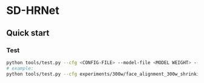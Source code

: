 # SD-HRNet

## Quick start

### Test
````bash
python tools/test.py --cfg <CONFIG-FILE> --model-file <MODEL WEIGHT> --mask-file <SUPERNET BETA WEIGHT>
# example:
python tools/test.py --cfg experiments/300w/face_alignment_300w_shrinking_hrnet_mb.yaml --model-file model.pth --mask-file mask.pth --seed 111
````
